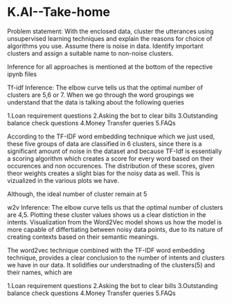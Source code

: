 # K.AI--Take-home
Problem statement: With the enclosed data, cluster the utterances using unsupervised learning techniques and explain the reasons for choice of algorithms you use. Assume there is noise in data. Identify important clusters and assign a suitable name to non-noise clusters.


Inference for all approaches is mentioned at the bottom of the repective ipynb files

Tf-idf
Inference:
The elbow curve tells us that the optimal number of clusters are 5,6 or 7. When we go through the word groupings we understand that the data is talking about the following queries

1.Loan requirement questions
2.Asking the bot to clear bills
3.Outstanding balance check questions
4.Money Transfer queries
5.FAQs

According to the TF-IDF word embedding technique which we just used, these five groups of data are classified in 6 clusters, since there is a significant amount of noise in the dataset and because TF-Idf is essentially a scoring algorithm which creates a score for every word based on their occurences and non occurences. The distribution of these scores, given theor weights creates a slight bias for the noisy data as well. This is vizualized in the various plots we have.

Although, the ideal number of cluster remain at 5

w2v
Inference:
The elbow curve tells us that the optimal number of clusters are 4,5. Plotting these cluster values shows us a clear distiction in the intents. Visualization from the Word2Vec model shows us how the model is more capable of differtiating between noisy data points, due to its nature of creating contexts based on their semantic meanings.

The word2vec technique combined with the TF-IDF word embedding technique, provides a clear conclusion to the number of intents and clusters we have in our data. It solidifies our understnading of the clusters(5) and their names, which are

1.Loan requirement questions
2.Asking the bot to clear bills
3.Outstanding balance check questions
4.Money Transfer queries
5.FAQs

​
